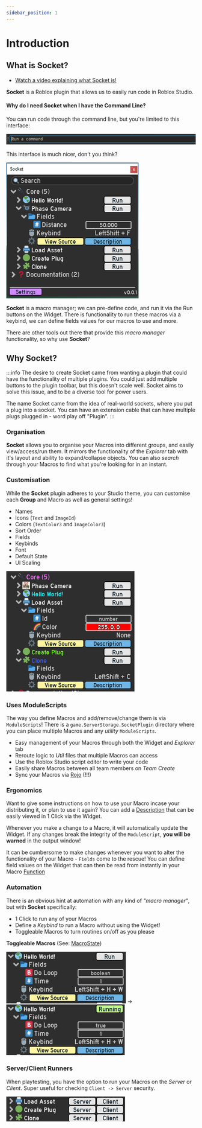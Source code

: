 ```yaml
---
sidebar_position: 1
---
```


# Introduction

## What is Socket?

 - [Watch a video explaining what Socket is!](https://www.youtube.com/watch?v=efscriUvuCk&ab_channel=JoelBrd)

**Socket** is a Roblox plugin that allows us to easily run code in Roblox Studio.

#### Why do I need **Socket** when I have the **Command Line**?
You can run code through the command line, but you're limited to this interface:

![image](/command_line.png)

This interface is much nicer, don't you think?

![image](/widget_interface.png)

**Socket** is a macro manager; we can pre-define code, and run it via the Run buttons on the Widget. There is functionality to run these macros via a keybind,
we can define fields values for our macros to use and more.

There are other tools out there that provide this *macro manager* functionality, so why use **Socket**?

## Why Socket?
:::info
The desire to create Socket came from wanting a plugin that could have the functionality of multiple plugins. You could just add multiple buttons to the plugin toolbar,
but this doesn't scale well. Socket aims to solve this issue, and to be a diverse tool for power users.

The name Socket came from the idea of real-world sockets, where you put a plug into a socket. You can have an extension cable that can have multiple plugs plugged in -
word play off "Plugin".
:::

### Organisation

**Socket** allows you to organise your Macros into different groups, and easily view/access/run them. It mirrors the functionality of the *Explorer* tab with it's layout and ability to expand/collapse objects. You can also *search* through your Macros to find what you're looking for in an instant.

### Customisation

While the **Socket** plugin adheres to your Studio theme, you can customise each **Group** and Macro as well as general settings!
* Names
* Icons (`Text` and `ImageId`)
* Colors (`TextColor3` and `ImageColor3`)
* Sort Order
* Fields
* Keybinds
* Font
* Default State
* UI Scaling

![image](/widget_customised.png)

### Uses ModuleScripts

The way you define Macros and add/remove/change them is via `ModuleScripts`! There is a `game.ServerStorage.SocketPlugin` directory where you can place multiple Macros and any *utility* `ModuleScripts`.
* Easy management of your Macros through both the Widget and *Explorer* tab
* Reroute logic to *Util* files that multiple Macros can access
* Use the Roblox Studio script editor to write your code
* Easily share Macros between all team members on *Team Create*
* Sync your Macros via [Rojo](https://rojo.space/) (!!!)

### Ergonomics

Want to give some instructions on how to use your Macro incase your distributing it, or plan to use it again? You can add a [Description](/api/MacroDefinition#Description) that can be easily viewed in 1 Click via the Widget.

Whenever you make a change to a Macro, it will automatically update the Widget. If any changes break the integrity of the `ModuleScript`, **you will be warned** in the output window!

It can be cumbersome to make changes whenever you want to alter the functionality of your Macro - `Fields` come to the rescue! You can define field values on the Widget that can then be read from instantly in your Macro [Function](/api/MacroDefinition#Function)

### Automation

There is an obvious hint at automation with any kind of *"macro manager"*, but with **Socket** specifically:
* 1 Click to run any of your Macros
* Define a *Keybind* to run a Macro without using the Widget!
* Toggleable Macros to turn routines on/off as you please

**Toggleable Macros** (See: [MacroState](/api/MacroDefinition#MacroState))

![image](/hello_world_off.png) -> ![image](/hello_world_on.png)

### Server/Client Runners

When playtesting, you have the option to run your Macros on the *Server* or *Client*. Super useful for checking `Client -> Server` security.

![image](/server_client.png)



